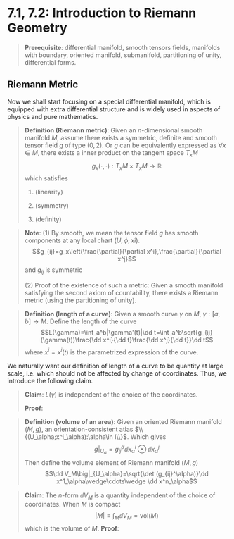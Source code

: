 # 7.1, 7.2: Introduction to Riemann Geometry

>**Prerequisite**: differential manifold, smooth tensors fields, manifolds with boundary, oriented manifold, submanifold, partitioning of unity, differential forms.

## Riemann Metric

Now we shall start focusing on a special differential manifold, which is equipped with extra differential structure and is widely used in aspects of physics and pure mathematics. 

>**Definition (Riemann metric)**: Given an $n$-dimensional smooth manifold $M$, assume there exists a symmetric, definite and smooth tensor field $g$ of type $(0,2)$. Or $g$ can be equivalently expressed as $\forall x\in M$, there exists a inner product on the tangent space $T_xM$ $$g_x(\cdot,\cdot):T_xM\times T_xM \to \mathbb{R}$$
>which satisfies
> 1. (linearity)
> 
> 2. (symmetry)
> 
> 3. (definity)

>**Note**: 
>  (1) By smooth, we mean the tensor field $g$ has smooth components at any local chart $(U,\phi;xî)$.
> $$g_{ij}=g_x\left(\frac{\partial}{\partial x^i},\frac{\partial}{\partial x^j}$$
> and $g_{ij}$ is symmetric
> 
>  (2) Proof of the existence of such a metric: Given a smooth manifold satisfying the second axiom of countability, there exists a Riemann metric (using the partitioning of unity).

>**Definition (length of a curve)**: Given a smooth curve $\gamma$ on $M$, $\gamma: [a,b]\to M$. Define the length of the curve 
>$$L(\gamma)=\int_a^b|\gamma'(t)|\dd t=\int_a^b\sqrt{g_{ij}(\gamma(t))\frac{\dd x^i}{\dd t}\frac{\dd x^j}{\dd t}}\dd t$$
>where $x^i=x^i(t)$ is the parametrized expression of the curve.

We naturally want our definition of length of a curve to be quantity at large scale, i.e. which should not be affected by change of coordinates. Thus, we introduce the following claim.

>**Claim**: $L(\gamma)$ is independent of the choice of the coordinates.
>
>**Proof**: 


>**Definition (volume of an area)**: Given an oriented Riemann manifold $(M,g)$, an orientation-consistent atlas $\\{(U_\alpha;x^i_\alpha):\alpha\in I\\}$. Which gives
>$$g\big|_{U_\alpha}=g_{ij}^\alpha\dd x_\alpha^i\otimes\dd x^j_\alpha$$
>Then define the volume element of Riemann manifold $(M,g)$
>$$\dd V_M\big|_{U_\alpha}=\sqrt{\det (g_{ij}^\alpha)}\dd x^1_\alpha\wedge\cdots\wedge \dd x^n_\alpha$$


>**Claim**: The $n$-form $\dd V_M$ is a quantity independent of the choice of coordinates. When $M$ is compact
>$$|M|\equiv \int_M\dd V_M=\text{vol}(M)$$
>which is the volume of $M$.
>**Proof**:
